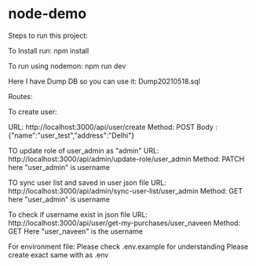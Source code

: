 # node-demo
Steps to run this project:

To Install run:
npm install 

To run using nodemon:
npm run dev

Here I have Dump DB so you can use it:
Dump20210518.sql

Routes:

To create user:

URL: http://localhost:3000/api/user/create
Method: POST
Body : {"name":"user_test","address":"Delhi"}

TO update role of user_admin as "admin"
URL: http://localhost:3000/api/admin/update-role/user_admin
Method: PATCH
here "user_admin" is username

TO sync user list and saved in user json file
URL: http://localhost:3000/api/admin/sync-user-list/user_admin
Method: GET
here "user_admin" is username

To check if username exist in json file
URL: http://localhost:3000/api/user/get-my-purchases/user_naveen
Method: GET
Here "user_naveen" is the username

For environment file:
Please check .env.example for understanding
Please create exact same with as .env
